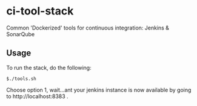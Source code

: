 # ci-tool-stack
Common 'Dockerized' tools for continuous integration: Jenkins &amp; SonarQube 

## Usage

To run the stack, do the following:

    $./tools.sh
    
Choose option 1, wait...ant your jenkins instance is now available by going to http://localhost:8383 .
